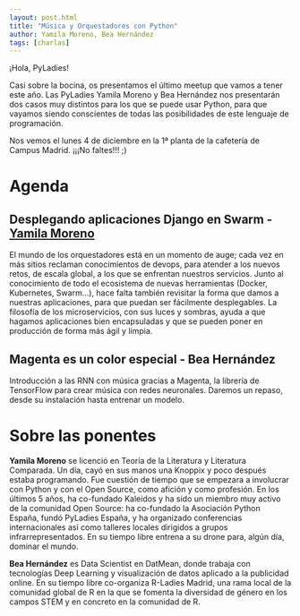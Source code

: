 ```yaml
---
layout: post.html
title: "Música y Orquestadores con Python"
author: Yamila Moreno, Bea Hernández
tags: [charlas]
---
```


¡Hola, PyLadies!

Casi sobre la bocina, os presentamos el último meetup que vamos a tener este año. Las PyLadies Yamila Moreno y Bea Hernández nos presentarán dos casos muy distintos para los que se puede usar Python, para que vayamos siendo conscientes de todas las posibilidades de este lenguaje de programación.

Nos vemos el lunes 4 de diciembre en la 1ª planta de la cafetería de Campus Madrid. ¡¡¡No faltes!!! ;)

# Agenda

## **Desplegando aplicaciones Django en Swarm - [Yamila Moreno](https://moduslaborandi.net/)**

El mundo de los orquestadores está en un momento de auge; cada vez en más sitios reclaman conocimientos de devops, para atender a los nuevos retos, de escala global, a los que se enfrentan nuestros servicios.
Junto al conocimiento de todo el ecosistema de nuevas herramientas (Docker, Kubernetes, Swarm...), hace falta también revisitar la forma que damos a nuestras aplicaciones, para que puedan ser fácilmente desplegables. La filosofía de los microservicios, con sus luces y sombras, ayuda a que hagamos aplicaciones bien encapsuladas y que se pueden poner en producción de forma más ágil y limpia.

## **Magenta es un color especial - Bea Hernández**

Introducción a las RNN con música gracias a Magenta, la librería de TensorFlow para crear música con redes neuronales. Daremos un repaso, desde su instalación hasta entrenar un modelo.

# Sobre las ponentes

**Yamila Moreno** se licenció en Teoría de la Literatura y Literatura Comparada. Un día, cayó en sus manos una Knoppix y poco después estaba programando. Fue cuestión de tiempo que se empezara a involucrar con Python y con el Open Source, como afición y como profesión.
En los últimos 5 años, ha co-fundado Kaleidos y ha sido un miembro muy activo de la comunidad Open Source: ha co-fundado la Asociación Python España, fundó PyLadies España, y ha organizado conferencias internacionales así como talleres locales dirigidos a grupos infrarrepresentados. En su tiempo libre entrena a su drone para, algún día, dominar el mundo.

**Bea Hernández** es Data Scientist en DatMean, donde trabaja con tecnologías Deep Learning y visualización de datos aplicado a la publicidad online.
En su tiempo libre co-organiza R-Ladies Madrid, una rama local de la comunidad global de R en la que se fomenta la diversidad de género en los campos STEM y en concreto en la comunidad de R.
